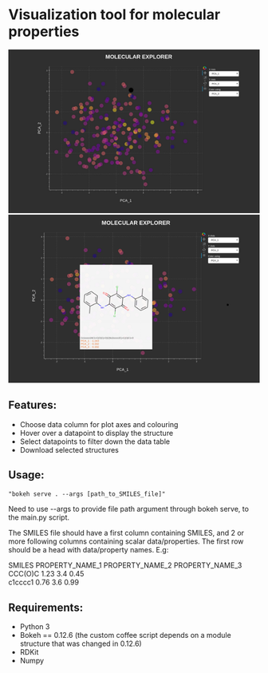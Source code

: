 Visualization tool for molecular properties
===========================================
![img](https://raw.githubusercontent.com/MarcusOlivecrona/MolExplorer/master/images/MolExplorer.png)
![img](https://raw.githubusercontent.com/MarcusOlivecrona/MolExplorer/master/images/MolExplorerHover.png)

Features:
--------
* Choose data column for plot axes and colouring
* Hover over a datapoint to display the structure
* Select datapoints to filter down the data table
* Download selected structures

Usage:
--------
```
"bokeh serve . --args [path_to_SMILES_file]"
```
Need to use --args to provide file path argument through bokeh serve, to the main.py script.

The SMILES file should have a first column containing SMILES, and 2 or more following columns containing scalar data/properties.
The first row should be a head with data/property names. E.g:

SMILES PROPERTY_NAME_1 PROPERTY_NAME_2 PROPERTY_NAME_3   
CCC(O)C 1.23 3.4 0.45  
c1cccc1 0.76 3.6 0.99  

Requirements:
--------------
* Python 3
* Bokeh == 0.12.6 (the custom coffee script depends on a module structure that was changed in 0.12.6)
* RDKit
* Numpy
